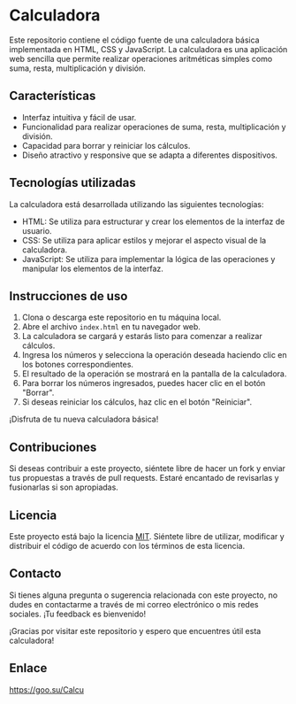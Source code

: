 # Calculadora

Este repositorio contiene el código fuente de una calculadora básica implementada en HTML, CSS y JavaScript. La calculadora es una aplicación web sencilla que permite realizar operaciones aritméticas simples como suma, resta, multiplicación y división.

## Características

- Interfaz intuitiva y fácil de usar.
- Funcionalidad para realizar operaciones de suma, resta, multiplicación y división.
- Capacidad para borrar y reiniciar los cálculos.
- Diseño atractivo y responsive que se adapta a diferentes dispositivos.

## Tecnologías utilizadas

La calculadora está desarrollada utilizando las siguientes tecnologías:

- HTML: Se utiliza para estructurar y crear los elementos de la interfaz de usuario.
- CSS: Se utiliza para aplicar estilos y mejorar el aspecto visual de la calculadora.
- JavaScript: Se utiliza para implementar la lógica de las operaciones y manipular los elementos de la interfaz.

## Instrucciones de uso

1. Clona o descarga este repositorio en tu máquina local.
2. Abre el archivo `index.html` en tu navegador web.
3. La calculadora se cargará y estarás listo para comenzar a realizar cálculos.
4. Ingresa los números y selecciona la operación deseada haciendo clic en los botones correspondientes.
5. El resultado de la operación se mostrará en la pantalla de la calculadora.
6. Para borrar los números ingresados, puedes hacer clic en el botón "Borrar".
7. Si deseas reiniciar los cálculos, haz clic en el botón "Reiniciar".

¡Disfruta de tu nueva calculadora básica!

## Contribuciones

Si deseas contribuir a este proyecto, siéntete libre de hacer un fork y enviar tus propuestas a través de pull requests. Estaré encantado de revisarlas y fusionarlas si son apropiadas.

## Licencia

Este proyecto está bajo la licencia [MIT](https://opensource.org/licenses/MIT). Siéntete libre de utilizar, modificar y distribuir el código de acuerdo con los términos de esta licencia.

## Contacto

Si tienes alguna pregunta o sugerencia relacionada con este proyecto, no dudes en contactarme a través de mi correo electrónico o mis redes sociales. ¡Tu feedback es bienvenido!

¡Gracias por visitar este repositorio y espero que encuentres útil esta calculadora!

## Enlace

https://goo.su/Calcu
